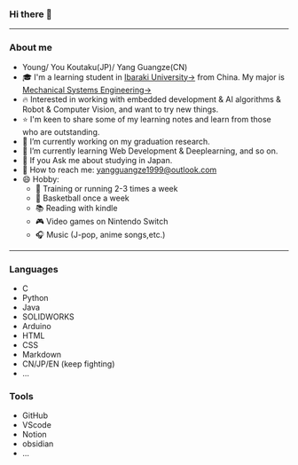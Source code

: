### Hi there 👋
---
### About me
-  Young/ You Koutaku(JP)/ Yang Guangze(CN) 
- 🎓 I'm a learning student in [Ibaraki University→](https://www.ibaraki.ac.jp/) from China.  My major is [Mechanical Systems Engineering→](http://nyushi.eng.ibaraki.ac.jp/department_intro/#p001)
- 🔥 Interested in working with embedded development & AI algorithms & Robot & Computer Vision, and want to try new things. 
- ⭐ I'm keen to share some of my learning notes and learn from those who are outstanding.
- 🔭 I’m currently working on my graduation research.
- 🌱 I’m currently learning Web Development & Deeplearning, and so on.
- 💬 If you Ask me about studying in Japan.
- 📧 How to reach me: yangguangze1999@outlook.com
- 😄 Hobby: 
  - 💪 Training or running 2-3 times a week
  - 🏀 Basketball once a week
  - 📚 Reading with kindle
  - 🎮 Video games on Nintendo Switch
  - 🎧 Music (J-pop, anime songs,etc.)

---
### Languages
- C
- Python
- Java
- SOLIDWORKS
- Arduino
- HTML
- CSS
- Markdown
- CN/JP/EN (keep fighting)
- ...

### Tools
- GitHub
- VScode
- Notion
- obsidian
- ...
